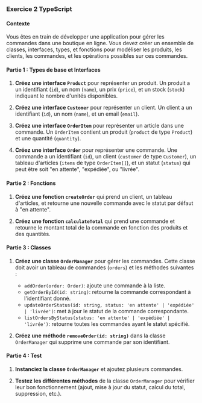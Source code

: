 ### Exercice 2 TypeScript

#### Contexte
Vous êtes en train de développer une application pour gérer les commandes dans une boutique en ligne. Vous devez créer un ensemble de classes, interfaces, types, et fonctions pour modéliser les produits, les clients, les commandes, et les opérations possibles sur ces commandes.

#### Partie 1 : Types de base et Interfaces
1. **Créez une interface `Product`** pour représenter un produit. Un produit a un identifiant (`id`), un nom (`name`), un prix (`price`), et un stock (`stock`) indiquant le nombre d'unités disponibles.

2. **Créez une interface `Customer`** pour représenter un client. Un client a un identifiant (`id`), un nom (`name`), et un email (`email`).

3. **Créez une interface `OrderItem`** pour représenter un article dans une commande. Un `OrderItem` contient un produit (`product` de type `Product`) et une quantité (`quantity`).

4. **Créez une interface `Order`** pour représenter une commande. Une commande a un identifiant (`id`), un client (`customer` de type `Customer`), un tableau d'articles (`items` de type `OrderItem[]`), et un statut (`status`) qui peut être soit "en attente", "expédiée", ou "livrée".

#### Partie 2 : Fonctions
1. **Créez une fonction `createOrder`** qui prend un client, un tableau d'articles, et retourne une nouvelle commande avec le statut par défaut à "en attente".

2. **Créez une fonction `calculateTotal`** qui prend une commande et retourne le montant total de la commande en fonction des produits et des quantités.

#### Partie 3 : Classes
1. **Créez une classe `OrderManager`** pour gérer les commandes. Cette classe doit avoir un tableau de commandes (`orders`) et les méthodes suivantes :
   - `addOrder(order: Order)`: ajoute une commande à la liste.
   - `getOrderById(id: string)`: retourne la commande correspondant à l'identifiant donné.
   - `updateOrderStatus(id: string, status: 'en attente' | 'expédiée' | 'livrée')`: met à jour le statut de la commande correspondante.
   - `listOrdersByStatus(status: 'en attente' | 'expédiée' | 'livrée')`: retourne toutes les commandes ayant le statut spécifié.

2. **Créez une méthode `removeOrder(id: string)`** dans la classe `OrderManager` qui supprime une commande par son identifiant.

#### Partie 4 : Test
1. **Instanciez la classe `OrderManager`** et ajoutez plusieurs commandes.
  
2. **Testez les différentes méthodes** de la classe `OrderManager` pour vérifier leur bon fonctionnement (ajout, mise à jour du statut, calcul du total, suppression, etc.).